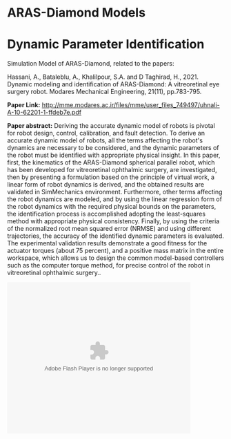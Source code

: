 # ARAS-Diamond Models 



# Dynamic Parameter Identification

Simulation Model of ARAS-Diamond, related to the papers:

Hassani, A., Bataleblu, A., Khalilpour, S.A. and D Taghirad, H., 2021. Dynamic modeling and identification of ARAS-Diamond: A vitreoretinal eye surgery robot. Modares Mechanical Engineering, 21(11), pp.783-795.

 **Paper Link:** http://mme.modares.ac.ir/files/mme/user_files_749497/uhnali-A-10-62201-1-ffdeb7e.pdf

**Paper abstract:**  Deriving the accurate dynamic model of robots is pivotal for robot design, control, calibration, and fault detection. To derive an accurate dynamic model of robots, all the terms affecting the robot's dynamics are necessary to be considered, and the dynamic parameters of the robot must be identified with appropriate physical insight. In this paper, first, the kinematics of the ARAS-Diamond spherical parallel robot, which has been developed for vitreoretinal ophthalmic surgery, are investigated, then by presenting a formulation based on the principle of virtual work, a linear form of robot dynamics is derived, and the obtained results are validated in SimMechanics environment. Furthermore, other terms affecting the robot dynamics are modeled, and by using the linear regression form of the robot dynamics with the required physical bounds on the parameters, the identification process is accomplished adopting the least-squares method with appropriate physical consistency. Finally, by using the criteria of the normalized root mean squared error (NRMSE) and using different trajectories, the accuracy of the identified dynamic parameters is evaluated. The experimental validation results demonstrate a good fitness for the actuator torques (about 75 percent), and a positive mass matrix in the entire workspace, which allows us to design the common model-based controllers such as the computer torque method, for precise control of the robot in vitreoretinal ophthalmic surgery..


<object width="425" height="350">
  <param name="movie" value="http://www.youtube.com/user/wwwLoveWatercom?v=BTRN1YETpyg" />
  <param name="wmode" value="transparent" />
  <embed src="https://www.youtube.com/watch?v=dFyD1wDK4p8"
         type="application/x-shockwave-flash"
         wmode="transparent" width="425" height="350" />
</object>





